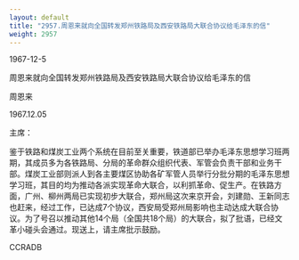 ```yaml
---
layout: default
title: "2957.周恩来就向全国转发郑州铁路局及西安铁路局大联合协议给毛泽东的信"
weight: 2957
---
```


1967-12-5

周恩来就向全国转发郑州铁路局及西安铁路局大联合协议给毛泽东的信

周恩来

1967.12.05

主席：

鉴于铁路和煤炭工业两个系统在目前至关重要，铁道部已举办毛泽东思想学习班两期，其成员多为各铁路局、分局的革命群众组织代表、军管会负责干部和业务干部。煤炭工业部则派人到各主要煤区协助各矿军管人员举行分批分期的毛泽东思想学习班，其目的均为推动各派实现革命大联合，以利抓革命、促生产。在铁路方面，广州、柳州两局已实现初步大联合，郑州局这次来京开会，刘建勋、王新同志也赶来，经过工作，已达成7个协议，西安局受郑州局影响也主动达成大联合协议。为了号召以推动其他14个局（全国共18个局）的大联合，拟了批语，已经文革小碰头会通过。现送上，请主席批示鼓励。

CCRADB

